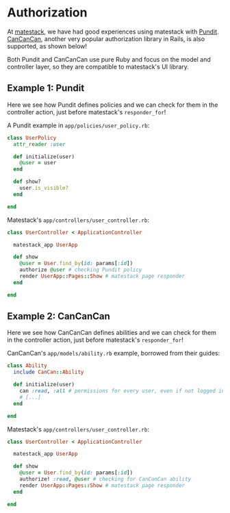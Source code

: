 # Authorization

At [matestack](https://matestack.io), we have had good experiences using matestack with [Pundit](https://github.com/varvet/pundit). [CanCanCan](https://github.com/CanCanCommunity/cancancan), another very popular authorization library in Rails, is also supported, as shown below!

Both Pundit and CanCanCan use pure Ruby and focus on the model and controller layer, so they are compatible to matestack's UI library.

## Example 1: Pundit

Here we see how Pundit defines policies and we can check for them in the controller action, just before matestack's `responder_for`!

A Pundit example in `app/policies/user_policy.rb`:

```ruby
class UserPolicy
  attr_reader :user

  def initialize(user)
    @user = user
  end

  def show?
    user.is_visible?
  end

end
```

Matestack's `app/controllers/user_controller.rb`:

```ruby
class UserController < ApplicationController

  matestack_app UserApp

  def show
    @user = User.find_by(id: params[:id])
    authorize @user # checking Pundit policy
    render UserApp::Pages::Show # matestack page responder
  end

end
```

## Example 2: CanCanCan

Here we see how CanCanCan defines abilities and we can check for them in the controller action, just before matestack's `responder_for`!

CanCanCan's `app/models/ability.rb` example, borrowed from their guides:

```ruby
class Ability
  include CanCan::Ability

  def initialize(user)
    can :read, :all # permissions for every user, even if not logged in    
    # [...]
  end

end
```

Matestack's `app/controllers/user_controller.rb`:

```ruby
class UserController < ApplicationController

  matestack_app UserApp

  def show
    @user = User.find_by(id: params[:id])
    authorize! :read, @user # checking for CanCanCan ability
    render UserApp::Pages::Show # matestack page responder
  end

end
```

